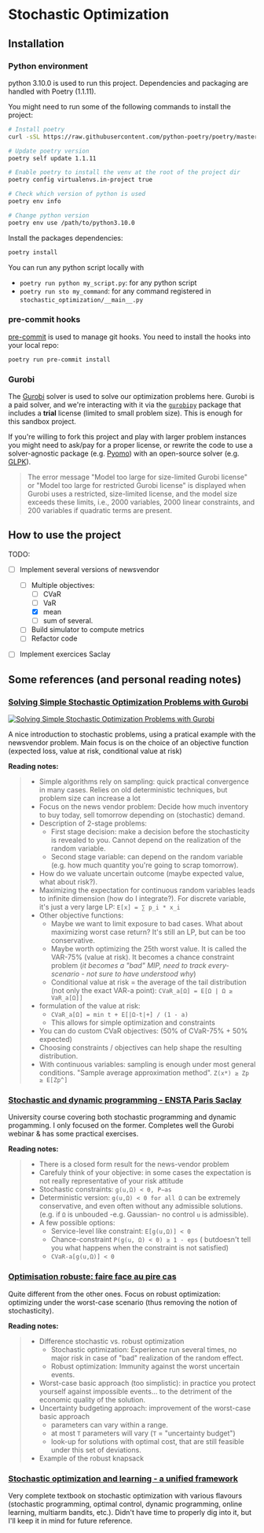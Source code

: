 # Stochastic Optimization

## Installation

### Python environment

python 3.10.0 is used to run this project. Dependencies and packaging are handled with Poetry (1.1.11).

You might need to run some of the following commands to install the project:
```bash
# Install poetry
curl -sSL https://raw.githubusercontent.com/python-poetry/poetry/master/get-poetry.py | POETRY_VERSION=1.1.11 python -

# Update poetry version
poetry self update 1.1.11

# Enable poetry to install the venv at the root of the project dir
poetry config virtualenvs.in-project true

# Check which version of python is used
poetry env info

# Change python version
poetry env use /path/to/python3.10.0
```

Install the packages dependencies:
```bash
poetry install
```

You can run any python script locally with
- `poetry run python my_script.py`: for any python script
- `poetry run sto my_command`: for any command registered in `stochastic_optimization/__main__.py`


### pre-commit hooks

[pre-commit](https://pre-commit.com/) is used to manage git hooks. You need to install the hooks into your local repo:

```shell
poetry run pre-commit install
```

### Gurobi
The [Gurobi](https://www.gurobi.com/) solver is used to solve our optimization problems here. Gurobi is a paid solver, and we're interacting with it via the [`gurobipy`](https://pypi.org/project/gurobipy/) package that includes a **trial** license (limited to small problem size). This is enough for this sandbox project.

If you're willing to fork this project and play with larger problem instances you might need to ask/pay for a proper license, or rewrite the code to use a solver-agnostic package (e.g. [Pyomo](http://www.pyomo.org/)) with an open-source solver (e.g. [GLPK](https://www.gnu.org/software/glpk/)).

> The error message "Model too large for size-limited Gurobi license" or "Model too large for restricted Gurobi license" is displayed when Gurobi uses a restricted, size-limited license, and the model size exceeds these limits, i.e., 2000 variables, 2000 linear constraints, and 200 variables if quadratic terms are present.


## How to use the project

TODO:
- [ ] Implement several versions of newsvendor
    - [ ] Multiple objectives:
        - [ ] CVaR
        - [ ] VaR
        - [x] mean
        - [ ] sum of several.
    - [ ] Build simulator to compute metrics
    - [ ] Refactor code
- [ ] Implement exercices Saclay


## Some references (and personal reading notes)

### [Solving Simple Stochastic Optimization Problems with Gurobi](https://www.youtube.com/watch?v=Jb4a8T5qyVQ)

[![Solving Simple Stochastic Optimization Problems with Gurobi](https://img.youtube.com/vi/Jb4a8T5qyVQ/0.jpg)](https://www.youtube.com/watch?v=Jb4a8T5qyVQ)

A nice introduction to stochastic problems, using a pratical example with the newsvendor problem. Main focus is on the choice of an objective function (expected loss, value at risk, conditional value at risk)

**Reading notes:**

> - Simple algorithms rely on sampling: quick practical convergence in many cases. Relies on old deterministic techniques, but problem size can increase a lot
> - Focus on the news vendor problem: Decide how much inventory to buy today, sell tomorrow depending on (stochastic) demand.
> - Description of 2-stage problems:
>   - First stage decision: make a decision before the stochasticity is revealed to you. Cannot depend on the realization of the random variable.
>   - Second stage variable: can depend on the random variable (e.g. how much quantity you're going to scrap tomorrow).
> - How do we valuate uncertain outcome (maybe expected value, what about risk?).
> - Maximizing the expectation for continuous random variables leads to infinite dimension (how do I integrate?). For discrete variable, it's just a very large LP: `E[x] = ∑ p_i * x_i`
> - Other objective functions:
>   - Maybe we want to limit exposure to bad cases. What about maximizing worst case return? It's still an LP, but can be too conservative.
>   - Maybe worth optimizing the 25th worst value. It is called the VAR-75% (value at risk). It becomes a chance constraint problem (*it becomes a "bad" MIP, need to track every-scenario - not sure to have understood why*)
>   - Conditional value at risk = the average of the tail distribution (not only the exact VAR-a point): `CVaR_a[Ω] = E[Ω | Ω ≥ VaR_a[Ω]]`
> - formulation of the value at risk:
>   - `CVaR_a[Ω] = min t + E[|Ω-t|+] / (1 - a)`
>   - This allows for simple optimization and constraints
> - You can do custom CVaR objectives: (50% of CVaR-75% + 50% expected)
> - Choosing constraints / objectives can help shape the resulting distribution.
> - With continuous variables: sampling is enough under most general conditions. "Sample average approximation method". `Z(x*) ≥ Zp ≥ E[Zp^]`


### [Stochastic and dynamic programming - ENSTA Paris Saclay](http://cermics.enpc.fr/~leclerev/OptimizationSaclay.html)

University course covering both stochastic programming and dynamic progamming. I only focused on the former. Completes well the Gurobi webinar & has some practical exercises.

**Reading notes:**

> - There is a closed form result for the news-vendor problem
> - Carefuly think of your objective: in some cases the expectation is not really representative of your risk attitude
> - Stochastic constraints: `g(u,Ω) < 0, P−as`
>  - Deterministic version: `g(u,Ω) < 0 for all Ω` can be extremely conservative, and even often without any admissible solutions. (e.g. if `Ω` is unbouded -e.g. Gaussian- no control `u` is admissible).
>  - A few possible options:
>    - Service-level like constraint: `E[g(u,Ω)] < 0`
>    - Chance-constraint `P(g(u, Ω) < 0) ≥ 1 - eps` ( butdoesn't tell you what happens when the constraint is not satisfied)
>    - `CVaR-a[g(u,Ω)] < 0`

### [Optimisation robuste: faire face au pire cas](http://www.roadef.org/journee_aquitaine/pdf/IMB_RO.pdf)

Quite different from the other ones. Focus on robust optimization: optimizing under the worst-case scenario (thus removing the notion of stochasticity).

**Reading notes:**

> - Difference stochastic vs. robust optimization
>   - Stochastic optimization: Experience run several times, no major risk in case of "bad" realization of the random effect.
>   - Robust optimization: Immunity against the worst uncertain events.
> - Worst-case basic approach (too simplistic): in practice you protect yourself against impossible events… to the detriment of the economic quality of the solution.
> - Uncertainty budgeting approach: improvement of the worst-case basic approach
>   - parameters can vary within a range.
>   - at most `T` parameters will vary (`T` = "uncertainty budget")
>   - look-up for solutions with optimal cost, that are still feasible under this set of deviations.
> - Example of the robust knapsack


### [Stochastic optimization and learning - a unified framework](https://castlelab.princeton.edu/wp-content/uploads/2018/01/Powell_StochOptandLearningJan072018.pdf)

Very complete textbook on stochastic optimization with various flavours (stochastic programming, optimal control, dynamic programming, online learning, multiarm bandits, etc.). Didn't have time to properly dig into it, but I'll keep it in mind for future reference.
